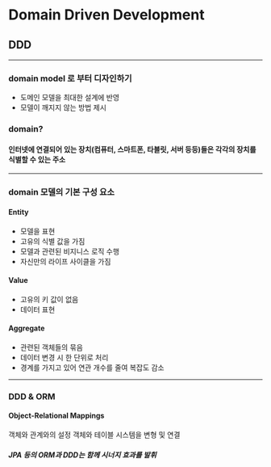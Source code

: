 # Domain Driven Development
## DDD

---

### domain model 로 부터 디자인하기

- 도메인 모델을 최대한 설계에 반영
- 모델이 깨지지 않는 방법 제시

### domain?
#### 인터넷에 연결되어 있는 장치(컴퓨터, 스마트폰, 타블릿, 서버 등등)들은 각각의 장치를 식별할 수 있는 주소

---

### domain 모델의 기본 구성 요소

#### Entity

- 모델을 표현
- 고유의 식별 값을 가짐
- 모델과 관련된 비지니스 로직 수행
- 자신만의 라이프 사이클을 가짐

#### Value

- 고유의 키 값이 없음
- 데이터 표현

#### Aggregate

- 관련된 객체들의 묶음
- 데이터 변경 시 한 단위로 처리
- 경계를 가지고 있어 연관 개수를 줄여 복잡도 감소

---

### DDD & ORM

#### Object-Relational Mappings

객체와 관계와의 설정
객체와 테이블 시스템을 변형 및 연결

##### JPA 등의 ORM과 DDD는 함께 시너지 효과를 발휘


